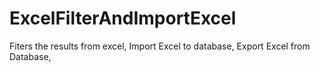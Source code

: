 # ExcelFilterAndImportExcel
Fiters the results from excel, 
Import Excel to database,
Export Excel from Database,
